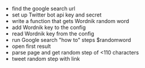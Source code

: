 * find the google search url
* set up Twitter bot api key and secret
* write a function that gets Wordnik random word
* add Wordnik key to the config 
* read Wordnik key from the config
* run Google search "how to" steps $randomword
* open first result 
* parse page and get random step of <110 characters
* tweet random step with link